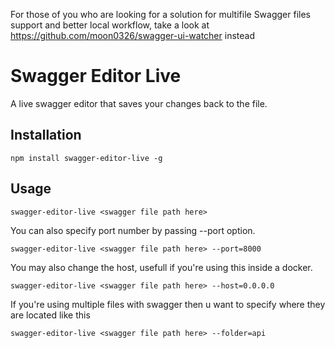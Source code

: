 For those of you who are looking for a solution for multifile Swagger files support and better local workflow, take a look at https://github.com/moon0326/swagger-ui-watcher instead
# Swagger Editor Live

A live swagger editor that saves your changes back to the file.

## Installation

```
npm install swagger-editor-live -g
```

## Usage
```
swagger-editor-live <swagger file path here>
```

You can also specify port number by passing --port option.

``` 
swagger-editor-live <swagger file path here> --port=8000
```

You may also change the host, usefull if you're using this inside a docker.

```
swagger-editor-live <swagger file path here> --host=0.0.0.0
```

If you're using multiple files with swagger then u want to specify where they are located like this

```
swagger-editor-live <swagger file path here> --folder=api
```


